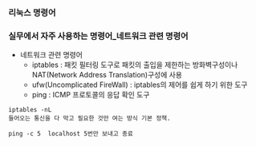 ### 리눅스 명령어
### 실무에서 자주 사용하는 명령어_네트워크 관련 명령어
- 네트워크 관련 명령어
  - iptables : 패킷 필터링 도구로 패킷의 출입을 제한하는 방화벽구성이나 NAT(Network Address Translation)구성에 사용
  - ufw(Uncomplicated FireWall) : iptables의 제어를 쉽게 하기 위한 도구
  - ping : ICMP 프로토콜의 응답 확인 도구
```shell
iptables -nL 
들어오는 통신을 다 막고 필요한 것만 여는 방식 기본 정책.

ping -c 5  localhost 5번만 보내고 종료 
```